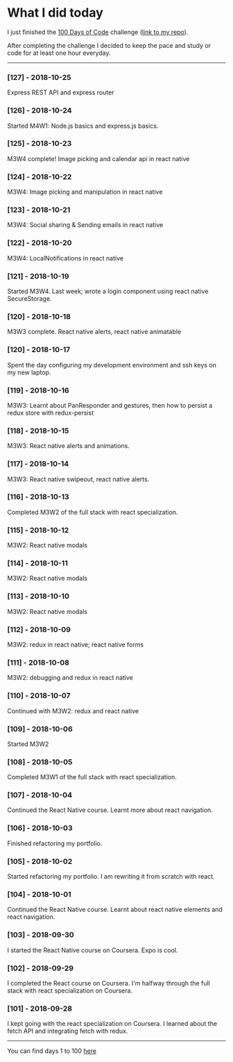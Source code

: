 # What I did today

I just finished the [100 Days of Code](https://www.100daysofcode.com/) challenge ([link to my repo](https://github.com/jlouiss/100-days-of-code)).

After completing the challenge I decided to keep the pace and study or code for at least one hour everyday.

---

### [127] - 2018-10-25
Express REST API and express router


### [126] - 2018-10-24
Started M4W1: Node.js basics and express.js basics.


### [125] - 2018-10-23
M3W4 complete! Image picking and calendar api in react native


### [124] - 2018-10-22
M3W4: Image picking and manipulation in react native


### [123] - 2018-10-21
M3W4: Social sharing & Sending emails in react native


### [122] - 2018-10-20
M3W4: LocalNotifications in react native


### [121] - 2018-10-19
Started M3W4. Last week; wrote a login component using react native SecureStorage.


### [120] - 2018-10-18
M3W3 complete. React native alerts, react native animatable


### [120] - 2018-10-17
Spent the day configuring my development environment and ssh keys on my new laptop.


### [119] - 2018-10-16
M3W3: Learnt about PanResponder and gestures, then how to persist a redux store with redux-persist


### [118] - 2018-10-15
M3W3: React native alerts and animations.


### [117] - 2018-10-14
M3W3: React native swipeout, react native alerts.


### [116] - 2018-10-13
Completed M3W2 of the full stack with react specialization.


### [115] - 2018-10-12
M3W2: React native modals


### [114] - 2018-10-11
M3W2: React native modals


### [113] - 2018-10-10
M3W2: React native modals


### [112] - 2018-10-09
M3W2: redux in react native; react native forms


### [111] - 2018-10-08
M3W2: debugging and redux in react native


### [110] - 2018-10-07
Continued with M3W2: redux and react native


### [109] - 2018-10-06
Started M3W2


### [108] - 2018-10-05
Completed M3W1 of the full stack with react specialization.


### [107] - 2018-10-04
Continued the React Native course. Learnt more about react navigation.


### [106] - 2018-10-03
Finished refactoring my portfolio.


### [105] - 2018-10-02
Started refactoring my portfolio. I am rewriting it from scratch with react.


### [104] - 2018-10-01
Continued the React Native course. Learnt about react native elements and react navigation.


### [103] - 2018-09-30
I started the React Native course on Coursera. Expo is cool.


### [102] - 2018-09-29
I completed the React course on Coursera. I'm halfway through the full stack with react specialization on Coursera.


### [101] - 2018-09-28
I kept going with the react specialization on Coursera. I learned about the fetch API and integrating fetch with redux.

---

You can find days 1 to 100 [here](https://github.com/jlouiss/100-days-of-code/blob/master/log.md)

